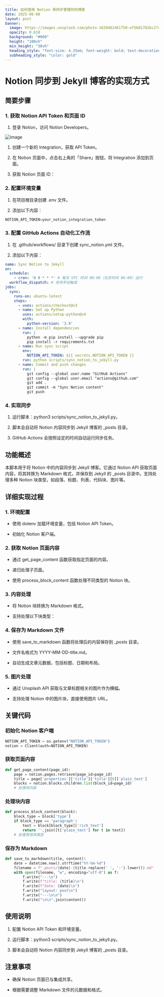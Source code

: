 ```yaml
---
title: 如何使用 Notion 来同步管理你的博客
date: 2025-06-08
layout: post
banner:
  image: https://images.unsplash.com/photo-1629461461750-ef5b81781bc2?crop=entropy&cs=tinysrgb&fit=max&fm=jpg&ixid=M3w2OTIwMzJ8MHwxfHJhbmRvbXx8fHx8fHx8fDE3NDkzNDc4NDB8&ixlib=rb-4.1.0&q=80&w=1080
  opacity: 0.618
  background: "#000"
  height: "100vh"
  min_height: "38vh"
  heading_style: "font-size: 4.25em; font-weight: bold; text-decoration: underline"
  subheading_style: "color: gold"
---
```


# Notion 同步到 Jekyll 博客的实现方式

## 简要步骤

### 1. 获取 Notion API Token 和页面 ID

1. 登录 Notion，访问 Notion Developers。

![image](https://prod-files-secure.s3.us-west-2.amazonaws.com/a7a0cc5a-89b9-4cda-8686-1fba0ca52f40/d19c1afe-dea5-4312-9333-786b0ba83054/image.png?X-Amz-Algorithm=AWS4-HMAC-SHA256&X-Amz-Content-Sha256=UNSIGNED-PAYLOAD&X-Amz-Credential=ASIAZI2LB4664PMOQUYD%2F20250608%2Fus-west-2%2Fs3%2Faws4_request&X-Amz-Date=20250608T015720Z&X-Amz-Expires=3600&X-Amz-Security-Token=IQoJb3JpZ2luX2VjEKr%2F%2F%2F%2F%2F%2F%2F%2F%2F%2FwEaCXVzLXdlc3QtMiJGMEQCIF1c%2F478SqiFWGWP4ifIBOEoHfkZCGOYi26Q7PLBlSr1AiAaOEOwJeYadmpD%2FSJrCtNKK%2FpmCY6kUbZmzkcENIKobyqIBAiD%2F%2F%2F%2F%2F%2F%2F%2F%2F%2F8BEAAaDDYzNzQyMzE4MzgwNSIMWJDRx%2BFwOqO2bbCMKtwDk55rElMkjm%2F1YqN5D3V8bL0CeenEn81qm5zf61yIvw5KsShyfcnUaj2q6fM3fmKJFvb89dY%2FAeDvJ78zQKWohiYocpWhT1KS86Xj4NKKbQVcmQOepQXjNpD3WmcCCl6buI%2BBawH4NvLI6BK%2F3MTAC40IxyLqc0nAOGhQN0aLb4MM1C7XLPpu8CbEfkwmoU3oKzkZAF4D9SMNGSHTjpKhmP4uh7xNURmIs1J8aLwBrOTLVTEuNFdaSuBTgkK42v3SqRXrwad9OiL3%2FNwgpgb6Iomc1NdULGgMasvKB3rDvI5QI%2FcbMig9h5kpUGk6KPeZ1IXAKCcLdqSJcRj5bcoE%2BLjov3qLIXG4KbWEbvRueaV%2Fd1Ym3BB5mc0tgUYamKRzuALcYoS8wt%2FpqFov361qD6corCj%2Ffe%2B5YR6LKfs3UAsayA8hDLqkzGlEIip8%2FjbSOCkKORyN%2FpuNiYslhOLz9at2%2Bi160Kv5XVCTP5LY8SFI8Nqj8xmJ3UI%2Bl%2B%2Fb9ENa5SZT6XGZZJafp9l97aDCMEVty3N2PjrmRRGlJAeWQ0Is6HF0NV815217GmSjGieKJHWbxFp2BpxyDc4Q7f2Fhu9JSqxxXrQK5qMstVDso6IcudaT0qSUV2ky%2BXkwgNOTwgY6pgFohYUnqlGNCh2WXTrN6ggh5ud5ZV3e4HhlGlF0hOtZS6zs8480NKCvraP2gDu0fqJElIRxpORnGe1CXtK%2BLZsqW08wq1ICKVXQitvqKJrLWTz4gqJjuNTBDg9gbgISG5RxCqjcubl01%2F2ujnxdS5wVUg2V8F7sPTjH0Eb0IjQEpjxB8KKYL4DLz4DrLEiPaN%2FWwK7AQSROrjYAV%2BZd1Mq3XzzVFzpA&X-Amz-Signature=3c58215bf791b59f9beb8ea1eca088faf157a24fdacc4680e4f73d41283cbfcc&X-Amz-SignedHeaders=host&x-id=GetObject)

1. 创建一个新的 Integration，获取 API Token。

1. 在 Notion 页面中，点击右上角的「Share」按钮，将 Integration 添加到页面。

1. 获取 Notion 页面 ID：


### 2. 配置环境变量

1. 在项目根目录创建 .env 文件。

1. 添加以下内容：

```javascript
NOTION_API_TOKEN=your_notion_integration_token
```

### 3. 配置 GitHub Actions 自动化工作流

1. 在 .github/workflows/ 目录下创建 sync_notion.yml 文件。

1. 添加以下内容：

```yaml
name: Sync Notion to Jekyll
on:
  schedule:
    - cron: '0 0 * * *' # 每天 UTC 时间 00:00（北京时间 08:00）运行
  workflow_dispatch: # 支持手动触发
jobs:
  sync:
    runs-on: ubuntu-latest
    steps:
      - uses: actions/checkout@v3
      - name: Set up Python
        uses: actions/setup-python@v4
        with:
          python-version: '3.9'
      - name: Install dependencies
        run: |
          python -m pip install --upgrade pip
          pip install -r requirements.txt
      - name: Run sync script
        env:
          NOTION_API_TOKEN: ${{ secrets.NOTION_API_TOKEN }}
        run: python scripts/sync_notion_to_jekyll.py
      - name: Commit and push changes
        run: |
          git config --global user.name "GitHub Actions"
          git config --global user.email "actions@github.com"
          git add .
          git commit -m "Sync Notion content"
          git push
```

### 4. 实现同步

1. 运行脚本：python3 scripts/sync_notion_to_jekyll.py。

1. 脚本会自动将 Notion 内容同步到 Jekyll 博客的 _posts 目录。

1. GitHub Actions 会按照设定的时间自动运行同步任务。

## 功能概述

本脚本用于将 Notion 中的内容同步到 Jekyll 博客。它通过 Notion API 获取页面内容，将其转换为 Markdown 格式，并保存到 Jekyll 的 _posts 目录中。支持处理多种 Notion 块类型，如段落、标题、列表、代码块、图片等。

## 详细实现过程

### 1. 环境配置

- 使用 dotenv 加载环境变量，包括 Notion API Token。

- 初始化 Notion 客户端。

### 2. 获取 Notion 页面内容

- 通过 get_page_content 函数获取指定页面的内容。

- 递归处理子页面。

- 使用 process_block_content 函数处理不同类型的 Notion 块。

### 3. 内容处理

- 将 Notion 块转换为 Markdown 格式。

- 支持处理以下块类型：


### 4. 保存为 Markdown 文件

- 使用 save_to_markdown 函数将处理后的内容保存到 _posts 目录。

- 文件名格式为 YYYY-MM-DD-title.md。

- 自动生成文章元数据，包括标题、日期和布局。

### 5. 图片处理

- 通过 Unsplash API 获取与文章标题相关的图片作为横幅。

- 支持处理 Notion 中的图片块，直接使用图片 URL。

## 关键代码

### 初始化 Notion 客户端

```python
NOTION_API_TOKEN = os.getenv("NOTION_API_TOKEN")
notion = Client(auth=NOTION_API_TOKEN)
```

### 获取页面内容

```python
def get_page_content(page_id):
    page = notion.pages.retrieve(page_id=page_id)
    title = page['properties']['title']['title'][0]['plain_text']
    blocks = notion.blocks.children.list(block_id=page_id)
    # 处理块内容
```

### 处理块内容

```python
def process_block_content(block):
    block_type = block['type']
    if block_type == 'paragraph':
        text = block[block_type]['rich_text']
        return ''.join([t['plain_text'] for t in text])
    # 处理其他块类型
```

### 保存为 Markdown

```python
def save_to_markdown(title, content):
    date = datetime.now().strftime("%Y-%m-%d")
    filename = f"_posts/{date}-{title.replace(' ', '-').lower()}.md"
    with open(filename, "w", encoding="utf-8") as f:
        f.write("---\n")
        f.write(f"title: {title}\n")
        f.write(f"date: {date}\n")
        f.write("layout: post\n")
        f.write("---\n\n")
        f.write("\n\n".join(content))
```

## 使用说明

1. 配置 Notion API Token 和环境变量。

1. 运行脚本：python3 scripts/sync_notion_to_jekyll.py。

1. 脚本会自动将 Notion 内容同步到 Jekyll 博客的 _posts 目录。

## 注意事项

- 确保 Notion 页面已与集成共享。

- 根据需要调整 Markdown 文件的元数据和格式。